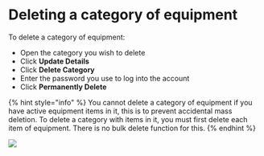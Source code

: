 # Deleting a category of equipment

To delete a category of equipment:

* Open the category you wish to delete
* Click **Update Details**
* Click **Delete Category**
* Enter the password you use to log into the account
* Click **Permanently Delete**

{% hint style="info" %}
You cannot delete a category of equipment if you have active equipment items in it, this is to prevent accidental mass deletion. To delete a category with items in it, you must first delete each item of equipment. There is no bulk delete function for this.&#x20;
{% endhint %}

![](<../../../.gitbook/assets/deleting a category of equipment.gif>)
